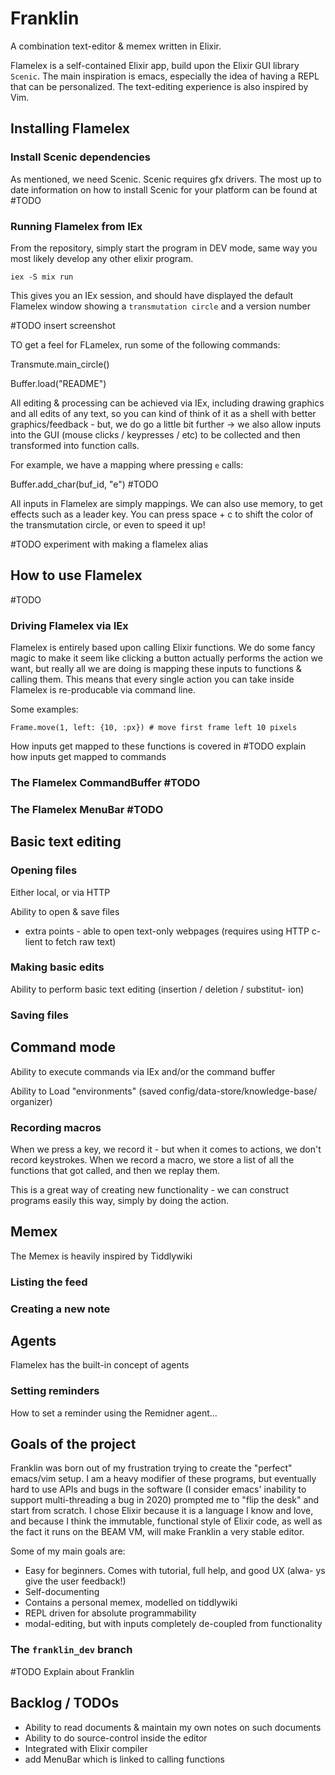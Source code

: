 # Franklin

A combination text-editor & memex written in Elixir.

Flamelex is a self-contained Elixir app, build upon the Elixir GUI library
`Scenic`. The main inspiration is emacs, especially the idea of having a
REPL that can be personalized. The text-editing experience is also inspired
by Vim.

## Installing Flamelex

### Install Scenic dependencies

As mentioned, we need Scenic. Scenic requires gfx drivers. The most up
to date information on how to install Scenic for your platform can be found
at #TODO

### Running Flamelex from IEx

From the repository, simply start the program in DEV mode, same way you
most likely develop any other elixir program.

```
iex -S mix run
```

This gives you an IEx session, and should have displayed the default
Flamelex window showing a `transmutation circle` and a version number

#TODO insert screenshot

TO get a feel for FLamelex, run some of the following commands:

Transmute.main_circle()
<!-- Transmute.clear() -->

Buffer.load("README")

All editing & processing can be achieved via IEx, including drawing graphics
and all edits of any text, so you can kind of think of it as a shell with
better graphics/feedback - but, we do go a little bit further -> we also
allow inputs into the GUI (mouse clicks / keypresses / etc) to be collected
and then transformed into function calls.

For example, we have a mapping where pressing `e` calls:

Buffer.add_char(buf_id, "e") #TODO

All inputs in Flamelex are simply mappings. We can also use memory, to get
effects such as a leader key. You can press space + c to shift the color
of the transmutation circle, or even to speed it up!



#TODO experiment with making a flamelex alias

## How to use Flamelex

#TODO

### Driving Flamelex via IEx

Flamelex is entirely based upon calling Elixir functions. We do some fancy
magic to make it seem like clicking a button actually performs the action
we want, but really all we are doing is mapping these inputs to functions
& calling them. This means that every single action you can take inside
Flamelex is re-producable via command line.

Some examples:

```
Frame.move(1, left: {10, :px}) # move first frame left 10 pixels
```

How inputs get mapped to these functions is covered in #TODO explain how inputs get mapped to commands

### The Flamelex CommandBuffer #TODO

### The Flamelex MenuBar #TODO

## Basic text editing

### Opening files

Either local, or via HTTP

Ability to open & save files
* extra points - able to open text-only webpages (requires using HTTP c-
  lient to fetch raw text)

### Making basic edits

Ability to perform basic text editing (insertion / deletion / substitut-
    ion)

### Saving files

## Command mode

Ability to execute commands via IEx and/or the command buffer


Ability to Load "environments" (saved config/data-store/knowledge-base/
    organizer)

### Recording macros

When we press a key, we record it - but when it comes to actions, we don't
record keystrokes. When we record a macro, we store a list of all the
functions that got called, and then we replay them.

This is a great way of creating new functionality - we can construct programs
easily this way, simply by doing the action.

## Memex

The Memex is heavily inspired by Tiddlywiki

### Listing the feed

### Creating a new note

## Agents

Flamelex has the built-in concept of agents

### Setting reminders

How to set a reminder using the Remidner agent...

## Goals of the project

Franklin was born out of my frustration trying to create the "perfect"
emacs/vim setup. I am a heavy modifier of these programs, but eventually
hard to use APIs and bugs in the software (I consider emacs' inability
to support multi-threading a bug in 2020) prompted me to "flip the desk"
and start from scratch. I chose Elixir because it is a language I know
and love, and because I think the immutable, functional style of Elixir
code, as well as the fact it runs on the BEAM VM, will make Franklin a
very stable editor.

Some of my main goals are:

* Easy for beginners. Comes with tutorial, full help, and good UX (alwa-
  ys give the user feedback!)
* Self-documenting
* Contains a personal memex, modelled on tiddlywiki
* REPL driven for absolute programmability
* modal-editing, but with inputs completely de-coupled from functionality

### The `franklin_dev` branch

#TODO Explain about Franklin

## Backlog / TODOs

* Ability to read documents & maintain my own notes on such documents
* Ability to do source-control inside the editor
* Integrated with Elixir compiler
* add MenuBar which is linked to calling functions

